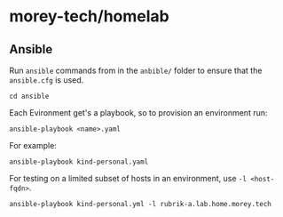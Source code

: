 # morey-tech/homelab

## Ansible
Run `ansible` commands from in the `anbible/` folder to ensure that the `ansible.cfg` is used.

```
cd ansible
```

Each Evironment get's a playbook, so to provision an environment run:

```
ansible-playbook <name>.yaml
```

For example:
```
ansible-playbook kind-personal.yaml
```

For testing on a limited subset of hosts in an environment, use `-l <host-fqdn>`.
```
ansible-playbook kind-personal.yml -l rubrik-a.lab.home.morey.tech
```